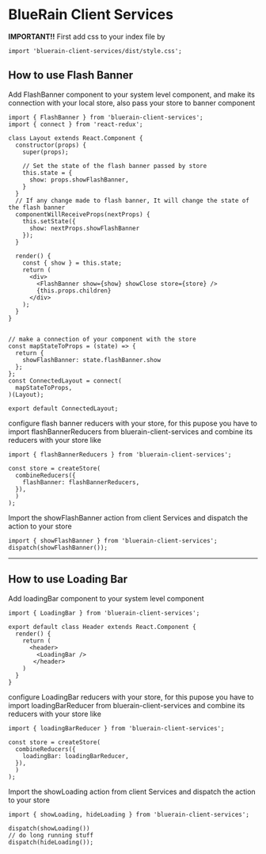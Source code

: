 # BlueRain Client Services
**IMPORTANT!!** First add css to your index file by

```
import 'bluerain-client-services/dist/style.css';
```

## How to use Flash Banner

Add FlashBanner component to your system level component, and make its connection with your local store, also pass your store to banner component
```
import { FlashBanner } from 'bluerain-client-services';
import { connect } from 'react-redux';

class Layout extends React.Component {
  constructor(props) {
    super(props);

    // Set the state of the flash banner passed by store
    this.state = {
      show: props.showFlashBanner,
    }
  }
  // If any change made to flash banner, It will change the state of the flash banner
  componentWillReceiveProps(nextProps) {
    this.setState({
      show: nextProps.showFlashBanner
    });
  }

  render() {
    const { show } = this.state;
    return (
      <div>
        <FlashBanner show={show} showClose store={store} />
        {this.props.children}
      </div>
    );
  }
}


// make a connection of your component with the store
const mapStateToProps = (state) => {
  return {
    showFlashBanner: state.flashBanner.show
  };
};
const ConnectedLayout = connect(
  mapStateToProps,
)(Layout);

export default ConnectedLayout;
```
configure flash banner reducers with your store, for this pupose you have to import flashBannerReducers from bluerain-client-services and combine its reducers with your store like

```
import { flashBannerReducers } from 'bluerain-client-services';

const store = createStore(
  combineReducers({
    flashBanner: flashBannerReducers,
  }),
  )
);
```
Import the showFlashBanner action from client Services and dispatch the action to your store
```
import { showFlashBanner } from 'bluerain-client-services';
dispatch(showFlashBanner());
```
---
## How to use Loading Bar

Add loadingBar component to your system level component

```
import { LoadingBar } from 'bluerain-client-services';

export default class Header extends React.Component {
  render() {
    return (
      <header>
        <LoadingBar />
       </header>
    )
  }
}
```

configure LoadingBar reducers with your store, for this pupose you have to import loadingBarReducer from bluerain-client-services and combine its reducers with your store like

```
import { loadingBarReducer } from 'bluerain-client-services';

const store = createStore(
  combineReducers({
    loadingBar: loadingBarReducer,
  }),
  )
);
```

Import the showLoading action from client Services and dispatch the action to your store
```
import { showLoading, hideLoading } from 'bluerain-client-services';

dispatch(showLoading())
// do long running stuff
dispatch(hideLoading());
```
